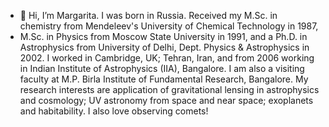 - 👋 Hi, I’m Margarita. I was born in Russia. Received my M.Sc. in chemistry from Mendeleev's University of Chemical Technology in 1987, 
- M.Sc. in Physics from Moscow State University in 1991, and a Ph.D. in Astrophysics from University of Delhi, Dept. Physics & Astrophysics in 2002.
I worked in Cambridge, UK; Tehran, Iran, and from 2006 working in Indian Institute of Astrophysics (IIA), Bangalore. I am also a visiting faculty 
at M.P. Birla Institute of Fundamental Research, Bangalore. 
My research interests are application of gravitational lensing in astrophysics and cosmology; UV astronomy from space and near space; 
exoplanets and habitability. I also love observing comets!
